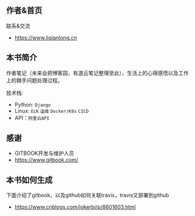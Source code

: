 ## 作者&首页

联系&交流
- https://www.liqianlong.cn

## 本书简介

作者笔记（未来会把博客园，有道云笔记整理至此），生活上的心得感悟以及工作上的棘手问题处理过程。

技术栈:

- Python: `Django` 
- Linux: `ELK` `运维` `Docker/K8s` `CICD`
- API：`阿里云API`

## 感谢

- GITBOOK开发与维护人员
- https://www.gitbook.com/

## 本书如何生成

下面介绍了gitbook，以及github如何关联travis，travis又部署到github
- https://www.cnblogs.com/jokerbj/p/8601603.html